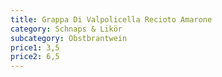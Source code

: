 ```yaml
---
title: Grappa Di Valpolicella Recioto Amarone
category: Schnaps & Likör
subcategory: Obstbrantwein
price1: 3,5
price2: 6,5
---
```

